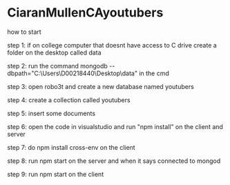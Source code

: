 # CiaranMullenCAyoutubers

how to start

step 1: if on college computer that doesnt have access to C drive create a folder on the desktop called data 




step 2: run the command mongodb --dbpath="C:\Users\D00218440\Desktop\data" in the cmd



step 3: open robo3t and create a new database named youtubers 


step 4: create a collection called youtubers


step 5: insert some documents 


step 6: open the code in visualstudio and run "npm install" on the client and server


step 7: do npm install cross-env on the client

step 8: run npm start on the server and when it says connected to mongod

step 9: run npm start on the client


